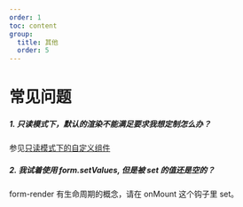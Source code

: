 ```yaml
---
order: 1
toc: content
group: 
  title: 其他
  order: 5
---
```




<!-- ---
order: 11
toc: false
--- -->
# 常见问题

##### 1. 只读模式下，默认的渲染不能满足要求我想定制怎么办？

参见[只读模式下的自定义组件](/form-render/advanced-widget#只读模式下的自定义组件)

##### 2. 我试着使用 form.setValues, 但是被 set 的值还是空的？

form-render 有生命周期的概念，请在 onMount 这个钩子里 set。

